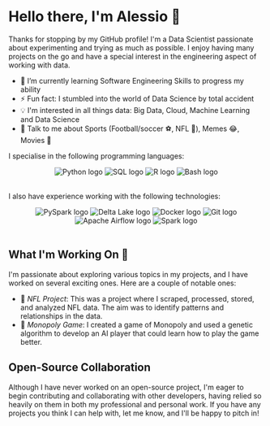 # Hello there, I'm Alessio 👋

Thanks for stopping by my GitHub profile! I'm a Data Scientist passionate about experimenting and trying as much as possible. I enjoy having many projects on the go and have a special interest in the engineering aspect of working with data.

- 🌱 I’m currently learning Software Engineering Skills to progress my ability
- ⚡ Fun fact: I stumbled into the world of Data Science by total accident
- 💡 I'm interested in all things data: Big Data, Cloud, Machine Learning and Data Science
- 💬 Talk to me about Sports (Football/soccer ⚽, NFL 🏈), Memes 😂, Movies 🎥

I specialise in the following programming languages:
<div align="center">
  <img src="https://img.shields.io/badge/Python-3776AB?style=flat&logo=python&logoColor=white" alt="Python logo" />
  <img src="https://img.shields.io/badge/SQL-4479A1?style=flat&logo=sql&logoColor=white" alt="SQL logo" />
  <img src="https://img.shields.io/badge/R-276DC3?style=flat&logo=r&logoColor=white" alt="R logo" />
  <img src="https://img.shields.io/badge/Bash-4EAA25?style=flat&logo=gnu-bash&logoColor=white" alt="Bash logo" />
</div>
<br/>
  
I also have experience working with the following technologies:
<div align="center">
  <img src="https://img.shields.io/badge/PySpark-E25A1C?style=flat&logo=apache-spark&logoColor=white" alt="PySpark logo" />
  <img src="https://img.shields.io/badge/Delta Lake-02569B?style=flat&logo=apache&logoColor=white" alt="Delta Lake logo" />
  <img src="https://img.shields.io/badge/Docker-2496ED?style=flat&logo=docker&logoColor=white" alt="Docker logo" />
  <img src="https://img.shields.io/badge/Git-F05032?style=flat&logo=git&logoColor=white" alt="Git logo" />
  <img src="https://img.shields.io/badge/Apache Airflow-017CEE?style=flat&logo=apache-airflow&logoColor=white" alt="Apache Airflow logo" />
  <img src="https://img.shields.io/badge/Spark-E25A1C?style=flat&logo=apache-spark&logoColor=white" alt="Spark logo" />
</div>
<br/>

## What I'm Working On 🔭

I'm passionate about exploring various topics in my projects, and I have worked on several exciting ones. Here are a couple of notable ones:

- 🏈 *NFL Project*: This was a project where I scraped, processed, stored, and analyzed NFL data. The aim was to identify patterns and relationships in the data.
- 🎩 *Monopoly Game*: I created a game of Monopoly and used a genetic algorithm to develop an AI player that could learn how to play the game better.

## Open-Source Collaboration

Although I have never worked on an open-source project, I'm eager to begin contributing and collaborating with other developers, having relied so heavily on them in both my professional and personal work. If you have any projects you think I can help with, let me know, and I'll be happy to pitch in!
